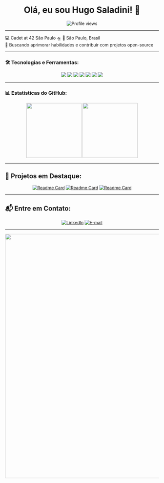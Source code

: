<h1 align="center">Olá, eu sou Hugo Saladini! 👋</h1>

<p align="center">
  <img src="https://komarev.com/ghpvc/?username=HugoSaladini&label=Profile%20views&color=0e75b6&style=flat" alt="Profile views" />
</p>

---

💻 Cadet at 42 São Paulo 🛸
📍 São Paulo, Brasil  
🎯 Buscando aprimorar habilidades e contribuir com projetos open-source  

---

### 🛠️ Tecnologias e Ferramentas:
<div align="center">
  <img src="https://img.shields.io/badge/Java-%23ED8B00.svg?style=for-the-badge&logo=openjdk&logoColor=white" />
  <img src="https://img.shields.io/badge/SpringBoot-%236DB33F.svg?style=for-the-badge&logo=spring&logoColor=white" />
  <img src="https://img.shields.io/badge/Node.js-%23339933.svg?style=for-the-badge&logo=node.js&logoColor=white" />
  <img src="https://img.shields.io/badge/.NET-%235C2D91.svg?style=for-the-badge&logo=.net&logoColor=white" />
  <img src="https://img.shields.io/badge/MySQL-%23008080.svg?style=for-the-badge&logo=mysql&logoColor=white" />
  <img src="https://img.shields.io/badge/PostgreSQL-%234169E1.svg?style=for-the-badge&logo=postgresql&logoColor=white" />
  <img src="https://img.shields.io/badge/Angular-DD0031?style=for-the-badge&logo=angular&logoColor=white" />
  
</div>

---

### 📊 Estatísticas do GitHub:
<div align="center">
  <img height="180em" src="https://github-readme-stats.vercel.app/api?username=HugoSaladini&show_icons=true&theme=nord" />
  <img height="180em" src="https://github-readme-stats.vercel.app/api/top-langs/?username=HugoSaladini&layout=compact&langs_count=7&theme=nord"/>
</div>

---

## 🌟 Projetos em Destaque:
<div align="center">

  [![Readme Card](https://github-readme-stats.vercel.app/api/pin/?username=HugoSaladini&repo=santander-dev-week&theme=nord)](https://github.com/HugoSaladini/santander-dev-week)
  [![Readme Card](https://github-readme-stats.vercel.app/api/pin/?username=niashi&repo=projeto-lunacao-front&theme=nord)](https://github.com/HugoSaladini/santander-dev-week)
  [![Readme Card](https://github-readme-stats.vercel.app/api/pin/?username=niashi&repo=projeto-lunacao-back&theme=nord)](https://github.com/HugoSaladini/santander-dev-week)

</div>

---


## 📬 Entre em Contato:
<div align= "center">

 [![LinkedIn](https://img.shields.io/badge/LinkedIn-%230077B5.svg?style=for-the-badge&logo=linkedin&logoColor=white)](https://www.linkedin.com/in/hugosaladini/)
 [![E-mail](https://img.shields.io/badge/Gmail-%23D14836.svg?style=for-the-badge&logo=gmail&logoColor=white)](mailto:seuemail@gmail.com)

</div>


---
<div align= "center">
  <img src="https://media.giphy.com/media/qgQUggAC3Pfv687qPC/giphy.gif" width="800">
</div>


